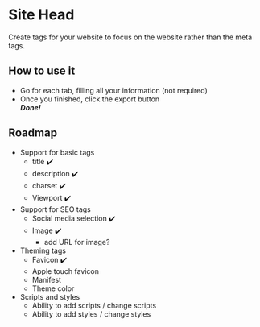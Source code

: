 
# Site Head

Create <head> tags for your website to focus on the website rather than the meta tags.

## How to use it

* Go for each tab, filling all your information (not required)</li>
* Once you finished, click the export button</li>
<i><b>Done!</b></i>

## Roadmap

* Support for basic tags
    * title ✔️
    * description ✔️
    * charset ✔️
    * Viewport ✔️
* Support for SEO tags
    * Social media selection ✔️
    * Image ✔️
        * add URL for image?
* Theming tags
    * Favicon ✔️
    * Apple touch favicon
    * Manifest
    * Theme color
* Scripts and styles
    * Ability to add scripts / change scripts
    * Ability to add styles / change styles

